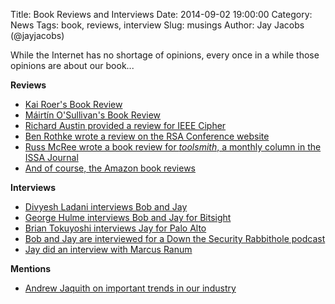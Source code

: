 Title: Book Reviews and Interviews
Date: 2014-09-02 19:00:00
Category: News
Tags: book, reviews, interview
Slug: musings
Author: Jay Jacobs (@jayjacobs)


While the Internet has no shortage of opinions, every once in a while those opinions are about our book...

**Reviews**

- [Kai Roer's Book Review](http://roer.com/2014/12/08/book-review-data-driven-security/)
- [Máirtín O'Sullivan's Book Review](http://mairtin.blogspot.com/2014/03/book-review-data-driven-security.html)
- [Richard Austin provided a review for IEEE Cipher](http://www.ieee-security.org/Cipher/BookReviews/2014/JJacobs_by_austin.html)
- [Ben Rothke wrote a review on the RSA Conference website](http://www.rsaconference.com/blogs/582/rothke/data-driven-security-analysis-visualization-and-dashboards)
- [Russ McRee wrote a book review for _toolsmith_, a monthly column in the ISSA Journal](http://holisticinfosec.blogspot.com/2014/09/toolsmith-jay-and-bob-strike-back-data.html)
- [And of course, the Amazon book reviews](http://www.amazon.com/Data-Driven-Security-Analysis-Visualization-Dashboards/product-reviews/1118793722)

**Interviews**

- [Divyesh Ladani interviews Bob and Jay](http://aboutdigitalcertificate.wordpress.com/2014/03/28/interview-with-bob-rudis-and-jay-jacobs-authors-of-data-driven-security/)
- [George Hulme interviews Bob and Jay for Bitsight](http://blog.bitsighttech.com/data-driven-security-analysis-visualization-and-dashboards)
- [Brian Tokuyoshi interviews Jay for Palo Alto](http://researchcenter.paloaltonetworks.com/2014/02/digging-data-interview-jay-jacobs-part-i/)
- [Bob and Jay are interviewed for a Down the Security Rabbithole podcast](http://podcast.wh1t3rabbit.net/dtr-episode-80-lies-damned-lies-and-infosec-statistics-guests-jay-jacobs-bob-rudis)
- [Jay did an interview with Marcus Ranum](http://searchsecurity.techtarget.com/opinion/New-measures-for-security-metrics-Ranum-QA-with-Jay-Jacobs)

**Mentions**

- [Andrew Jaquith on important trends in our industry](http://searchsecurity.techtarget.com/video/Despite-OpenSSL-security-issues-industry-needs-open-source-SSL)
